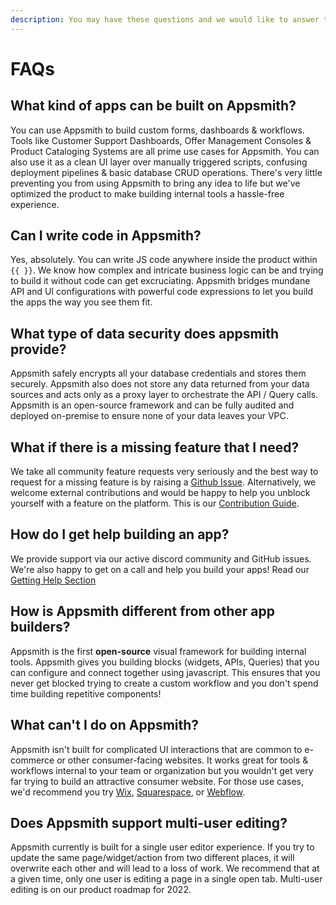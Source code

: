 ```yaml
---
description: You may have these questions and we would like to answer them.
---
```


# FAQs

## What kind of apps can be built on Appsmith?

You can use Appsmith to build custom forms, dashboards & workflows. Tools like Customer Support Dashboards, Offer Management Consoles & Product Cataloging Systems are all prime use cases for Appsmith. You can also use it as a clean UI layer over manually triggered scripts, confusing deployment pipelines & basic database CRUD operations. There's very little preventing you from using Appsmith to bring any idea to life but we've optimized the product to make building internal tools a hassle-free experience.

## Can I write code in Appsmith?

Yes, absolutely. You can write JS code anywhere inside the product within `{{ }}`. We know how complex and intricate business logic can be and trying to build it without code can get excruciating. Appsmith bridges mundane API and UI configurations with powerful code expressions to let you build the apps the way you see them fit.

## What type of data security does appsmith provide?

Appsmith safely encrypts all your database credentials and stores them securely. Appsmith also does not store any data returned from your data sources and acts only as a proxy layer to orchestrate the API / Query calls. Appsmith is an open-source framework and can be fully audited and deployed on-premise to ensure none of your data leaves your VPC.

## What if there is a missing feature that I need?

We take all community feature requests very seriously and the best way to request for a missing feature is by raising a [Github Issue](https://github.com/appsmithorg/appsmith/issues/new/choose). Alternatively, we welcome external contributions and would be happy to help you unblock yourself with a feature on the platform. This is our [Contribution Guide](https://github.com/appsmithorg/appsmith/blob/release/contributions/CodeContributionsGuidelines.md).

## How do I get help building an app?

We provide support via our active discord community and GitHub issues. We're also happy to get on a call and help you build your apps! Read our [Getting Help Section](../#getting-help)

## How is Appsmith different from other app builders?

Appsmith is the first **open-source** visual framework for building internal tools. Appsmith gives you building blocks (widgets, APIs, Queries) that you can configure and connect together using javascript. This ensures that you never get blocked trying to create a custom workflow and you don't spend time building repetitive components!

## What can't I do on Appsmith?

Appsmith isn't built for complicated UI interactions that are common to e-commerce or other consumer-facing websites. It works great for tools & workflows internal to your team or organization but you wouldn't get very far trying to build an attractive consumer website. For those use cases, we'd recommend you try [Wix](https://www.wix.com), [Squarespace](https://www.squarespace.com), or [Webflow](https://www.webflow.com).

## Does Appsmith support multi-user editing?

Appsmith currently is built for a single user editor experience. If you try to update the same page/widget/action from two different places, it will overwrite each other and will lead to a loss of work. We recommend that at a given time, only one user is editing a page in a single open tab. Multi-user editing is on our product roadmap for 2022.
